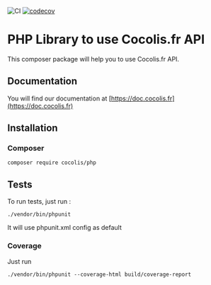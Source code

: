 ![CI](https://github.com/Cocolis-1/cocolis-php/workflows/CI/badge.svg)
[![codecov](https://codecov.io/gh/Cocolis-1/cocolis-php/branch/develop/graph/badge.svg?token=P8KOPZKKB4)](https://codecov.io/gh/Cocolis-1/cocolis-php)

# PHP Library to use Cocolis.fr API

This composer package will help you to use Cocolis.fr API.

## Documentation

You will find our documentation at [https://doc.cocolis.fr](https://doc.cocolis.fr)

## Installation

### Composer

`composer require cocolis/php`


## Tests

To run tests, just run :

`./vendor/bin/phpunit`

It will use phpunit.xml config as default

### Coverage

Just run

`./vendor/bin/phpunit --coverage-html build/coverage-report`